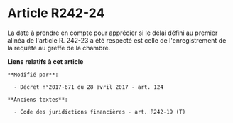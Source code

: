 # Article R242-24

La date à prendre en compte pour apprécier si le délai défini au premier alinéa de l'article R. 242-23 a été respecté est
celle de l'enregistrement de la requête au greffe de la chambre.

**Liens relatifs à cet article**

	**Modifié par**:

	  - Décret n°2017-671 du 28 avril 2017 - art. 124

	**Anciens textes**:

	  - Code des juridictions financières - art. R242-19 (T)
